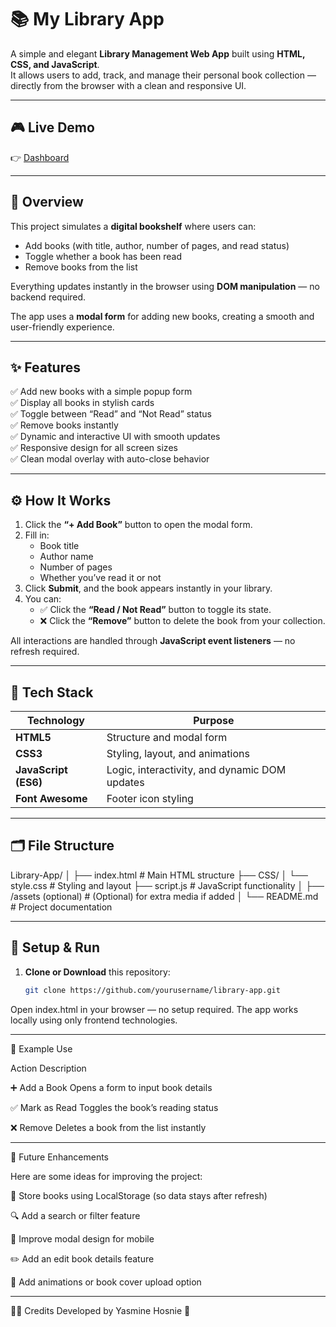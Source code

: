# 📚 My Library App

A simple and elegant **Library Management Web App** built using **HTML, CSS, and JavaScript**.  
It allows users to add, track, and manage their personal book collection — directly from the browser with a clean and responsive UI.

---


## 🎮 Live Demo
👉 [Dashboard](https://library-theta-six.vercel.app/)

---

## 🧠 Overview

This project simulates a **digital bookshelf** where users can:
- Add books (with title, author, number of pages, and read status)
- Toggle whether a book has been read
- Remove books from the list

Everything updates instantly in the browser using **DOM manipulation** — no backend required.

The app uses a **modal form** for adding new books, creating a smooth and user-friendly experience.

---

## ✨ Features

✅ Add new books with a simple popup form  
✅ Display all books in stylish cards  
✅ Toggle between “Read” and “Not Read” status  
✅ Remove books instantly  
✅ Dynamic and interactive UI with smooth updates  
✅ Responsive design for all screen sizes  
✅ Clean modal overlay with auto-close behavior  

---

## ⚙️ How It Works

1. Click the **“+ Add Book”** button to open the modal form.  
2. Fill in:
   - Book title  
   - Author name  
   - Number of pages  
   - Whether you’ve read it or not  
3. Click **Submit**, and the book appears instantly in your library.  
4. You can:
   - ✅ Click the **“Read / Not Read”** button to toggle its state.  
   - ❌ Click the **“Remove”** button to delete the book from your collection.  

All interactions are handled through **JavaScript event listeners** — no refresh required.

---

## 🧰 Tech Stack

| Technology | Purpose |
|-------------|----------|
| **HTML5** | Structure and modal form |
| **CSS3** | Styling, layout, and animations |
| **JavaScript (ES6)** | Logic, interactivity, and dynamic DOM updates |
| **Font Awesome** | Footer icon styling |

---

## 🗂️ File Structure

Library-App/
│
├── index.html # Main HTML structure
├── CSS/
│ └── style.css # Styling and layout
├── script.js # JavaScript functionality
│
├── /assets (optional) # (Optional) for extra media if added
│
└── README.md # Project documentation

---

## 🚀 Setup & Run

1. **Clone or Download** this repository:
   ```bash
   git clone https://github.com/yourusername/library-app.git
Open index.html in your browser — no setup required.
The app works locally using only frontend technologies.

---

🧩 Example Use

Action	Description

➕ Add a Book	Opens a form to input book details

✅ Mark as Read	Toggles the book’s reading status

❌ Remove	Deletes a book from the list instantly

---

🔮 Future Enhancements

Here are some ideas for improving the project:

💾 Store books using LocalStorage (so data stays after refresh)

🔍 Add a search or filter feature

📱 Improve modal design for mobile

✏️ Add an edit book details feature

🎨 Add animations or book cover upload option

---

👩‍💻 Credits
Developed by Yasmine Hosnie 💚

